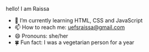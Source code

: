 hello! I am Raissa

- 🎒 I’m currently learning HTML, CSS and JavaScript
- 📫 How to reach me: uefsraissa@gmail.com
- 😄 Pronouns: she/her
- 🍀 Fun fact: I was a vegetarian person for a year 
